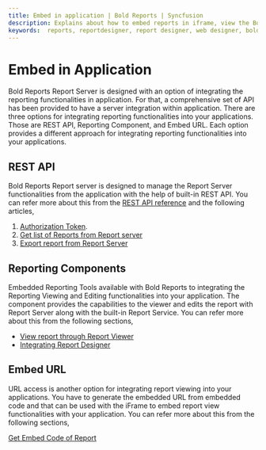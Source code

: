 ```yaml
---
title: Embed in application | Bold Reports | Syncfusion
description: Explains about how to embed reports in iframe, view the Bold Reports Server reports using the Report Viewer, integrate the Report Designer into other application.
keywords:  reports, reportdesigner, report designer, web designer, bold-reports reportdesigner.
---
```


# Embed in Application

Bold Reports Report Server is designed with an option of integrating the reporting functionalities in application. For that, a comprehensive set of API has been provided to have a server integration within application. There are three options for integrating reporting functionalities into your applications. Those are REST API, Reporting Component, and Embed URL. Each option provides a different approach for integrating reporting functionalities into your applications.

## REST API

Bold Reports Report server is designed to manage the Report Server functionalities from the application with the help of built-in REST API. You can refer more about this from the [REST API reference](https://help.boldreports.com/on-premise/rest-api-reference/v1.0/) and the following articles,

1. [Authorization Token](/on-premise/how-to/get-list-of-items-from-bold-reports-server/).
2. [Get list of Reports from Report server](/on-premise/how-to/get-list-of-items-from-bold-reports-server/)
3. [Export report from Report Server](/on-premise/how-to/export-report-from-bold-reports-server/)

## Reporting Components

Embedded Reporting Tools available with Bold Reports to integrating the Reporting Viewing and Editing functionalities into your application. The component provides the capabilities to the viewer and edits the report with Report Server along with the built-in Report Service. You can refer more about this from the following sections,

* [View report through Report Viewer](/on-premise/embed-in-application/view-report-through-report-viewer/)
* [Integrating Report Designer](/on-premise/embed-in-application/integrating-report-designer/)

## Embed URL

URL access is another option for integrating report viewing into your applications. You have to generate the embedded URL from embedded code and that can be used with the iFrame to embed report view functionalities with your application. You can refer more about this from the following sections,

[Get Embed Code of Report](/on-premise/embed-in-application/iframe/embed-code-of-report/)